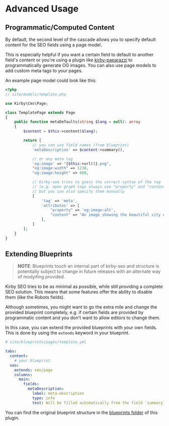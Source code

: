 # Advanced Usage

## Programmatic/Computed Content

By default, the second level of the cascade allows you to specify default content for the SEO fields using a page model.

This is especially helpful if you want a certain field to default to another field's content or you're using a plugin like [kirby-paparazzi](https://github.com/tobimori/kirby-paparazzi) to programmatically generate OG images. You can also use page models to add custom meta tags to your pages.

An example page model could look like this:

```php
<?php
// site/models/template.php

use Kirby\Cms\Page;

class TemplatePage extends Page
{
	public function metaDefaults(string $lang = null): array
	{
		$content = $this->content($lang);

		return [
			// you can use field names (from blueprint)
			'metaDescription' => $content->summary(),

			// or any meta tag
			'og:image' => "{$this->url()}.png",
			"og:image:width" => 1230,
			"og:image:height" => 600,

			// kirby-seo tries to guess the correct syntax of the tag
			// (e.g. open graph tags always use "property" and "content" attributes)
			// but you can also specify them manually
			[
				'tag' => 'meta',
				'attributes' => [
					"property" => 'og:image:alt',
					"content" => "An image showing the beautiful city of {$this->title()}"
				],
			]
		];
	}
}

```

## Extending Blueprints

> **NOTE**: Blueprints touch an internal part of kirby-seo and structure is potentially subject to change in future releases with an alternate way of modyifing provided.

Kirby SEO tries to be as minimal as possible, while still providing a complete SEO solution. This means that some features offer the ability to disable them (like the Robots fields).

Although sometimes, you might want to go the extra mile and change the provided blueprint completely, e.g. if certain fields are provided by programmatic content and you don't want to allow editors to change them.

In this case, you can extend the provided blueprints with your own fields. This is done by using the `extends` keyword in your blueprint.

```yaml
# site/blueprints/pages/template.yml

tabs:
  content:
    # your blueprint
  seo:
    extends: seo/page
    columns:
      main:
        fields:
          metaDescription:
            label: meta-description
            type: info
            text: Will be filled automatically from the field `summary`
```

You can find the original blueprint structure in the [blueprints folder](https://github.com/tobimori/kirby-seo/tree/main/blueprints) of this plugin.
